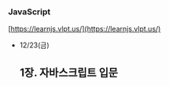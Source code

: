### JavaScript

[https://learnjs.vlpt.us/](https://learnjs.vlpt.us/)

- 12/23(금)
    
    ## 1장. 자바스크립트 입문